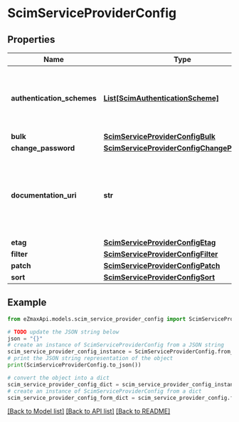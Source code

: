 # ScimServiceProviderConfig


## Properties

Name | Type | Description | Notes
------------ | ------------- | ------------- | -------------
**authentication_schemes** | [**List[ScimAuthenticationScheme]**](ScimAuthenticationScheme.md) | A multi-valued complex type that specifies supported authentication scheme properties. | 
**bulk** | [**ScimServiceProviderConfigBulk**](ScimServiceProviderConfigBulk.md) |  | 
**change_password** | [**ScimServiceProviderConfigChangePassword**](ScimServiceProviderConfigChangePassword.md) |  | 
**documentation_uri** | **str** | An HTTP-addressable URL pointing to the service provider&#39;s human-consumable help documentation | 
**etag** | [**ScimServiceProviderConfigEtag**](ScimServiceProviderConfigEtag.md) |  | 
**filter** | [**ScimServiceProviderConfigFilter**](ScimServiceProviderConfigFilter.md) |  | 
**patch** | [**ScimServiceProviderConfigPatch**](ScimServiceProviderConfigPatch.md) |  | 
**sort** | [**ScimServiceProviderConfigSort**](ScimServiceProviderConfigSort.md) |  | 

## Example

```python
from eZmaxApi.models.scim_service_provider_config import ScimServiceProviderConfig

# TODO update the JSON string below
json = "{}"
# create an instance of ScimServiceProviderConfig from a JSON string
scim_service_provider_config_instance = ScimServiceProviderConfig.from_json(json)
# print the JSON string representation of the object
print(ScimServiceProviderConfig.to_json())

# convert the object into a dict
scim_service_provider_config_dict = scim_service_provider_config_instance.to_dict()
# create an instance of ScimServiceProviderConfig from a dict
scim_service_provider_config_form_dict = scim_service_provider_config.from_dict(scim_service_provider_config_dict)
```
[[Back to Model list]](../README.md#documentation-for-models) [[Back to API list]](../README.md#documentation-for-api-endpoints) [[Back to README]](../README.md)


